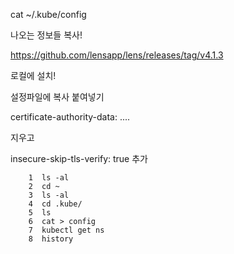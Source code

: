 cat ~/.kube/config



나오는 정보들 복사!

https://github.com/lensapp/lens/releases/tag/v4.1.3

로컬에 설치!

설정파일에 복사 붙여넣기 

certificate-authority-data: ....

지우고

insecure-skip-tls-verify: true 추가



```
    1  ls -al
    2  cd ~
    3  ls -al
    4  cd .kube/
    5  ls
    6  cat > config
    7  kubectl get ns
    8  history
```

